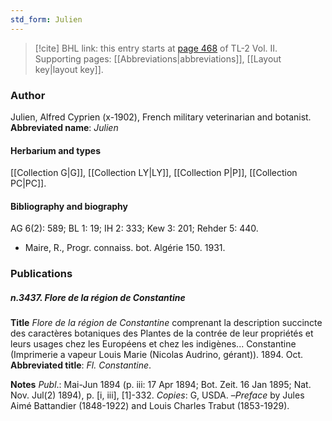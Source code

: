 ```yaml
---
std_form: Julien
---
```


> [!cite] BHL link: this entry starts at [page 468](https://www.biodiversitylibrary.org/page/33068710) of TL-2 Vol. II.
> Supporting pages: [[Abbreviations|abbreviations]], [[Layout key|layout key]].

### Author

Julien, Alfred Cyprien (x-1902), French military veterinarian and botanist. 
**Abbreviated name**: *Julien*

#### Herbarium and types

[[Collection G|G]], [[Collection LY|LY]], [[Collection P|P]], [[Collection PC|PC]].

#### Bibliography and biography

AG 6(2): 589; BL 1: 19; IH 2: 333; Kew 3: 201; Rehder 5: 440.
- Maire, R., Progr. connaiss. bot. Algérie 150. 1931.

### Publications

##### n.3437. Flore de la région de Constantine

**Title**
*Flore de la région de Constantine* comprenant la description succincte des caractères botaniques des Plantes de la contrée de leur propriétés et leurs usages chez les Européens et chez les indigènes... Constantine (Imprimerie a vapeur Louis Marie (Nicolas Audrino, gérant)). 1894. Oct.
**Abbreviated title**: *Fl. Constantine*.

**Notes**
*Publ*.: Mai-Jun 1894 (p. iii: 17 Apr 1894; Bot. Zeit. 16 Jan 1895; Nat. Nov. Jul(2) 1894), p. \[i, iii\], \[1\]-332. *Copies*: G, USDA. –*Preface* by Jules Aimé Battandier (1848-1922) and Louis Charles Trabut (1853-1929).

